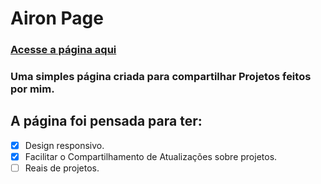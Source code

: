 # Airon Page
### [Acesse a página aqui](https://airon-aona.github.io/Airon-Page/)

### Uma simples página criada para compartilhar Projetos feitos por mim.

## A página foi pensada para ter:
- [X] Design responsivo.
- [X] Facilitar o Compartilhamento de Atualizações sobre projetos.
- [ ] Reais de projetos.
